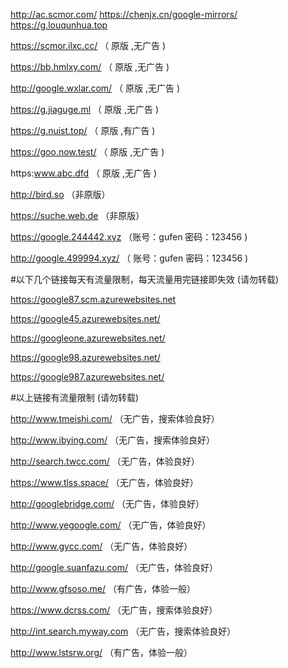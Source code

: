 http://ac.scmor.com/
https://chenjx.cn/google-mirrors/
https://g.louqunhua.top


 https://scmor.ilxc.cc/ （ 原版 ,无广告 )

https://bb.hmlxy.com/ （ 原版 ,无广告 )

http://google.wxlar.com/ （ 原版 ,无广告 )

https://g.jiaguge.ml  （ 原版 ,无广告 )

https://g.nuist.top/ （ 原版 ,有广告 )

https://goo.now.test/ （ 原版 ,无广告 )

https:www.abc.dfd （ 原版 ,无广告 )

http://bird.so （非原版）

https://suche.web.de （非原版）

https://google.244442.xyz （账号：gufen  密码：123456  )

http://google.499994.xyz/ （ 账号：gufen  密码：123456 )

#以下几个链接每天有流量限制，每天流量用完链接即失效 (请勿转载)

https://google87.scm.azurewebsites.net

https://google45.azurewebsites.net/

https://googleone.azurewebsites.net/

https://google98.azurewebsites.net/

https://google987.azurewebsites.net/

#以上链接有流量限制 (请勿转载)

http://www.tmeishi.com/ （无广告，搜索体验良好）

http://www.ibying.com/ （无广告，搜索体验良好）

http://search.twcc.com/  （无广告，体验良好）

https://www.tlss.space/ （无广告，体验良好）

http://googlebridge.com/ （无广告，体验良好）

http://www.yegoogle.com/ （无广告，体验良好）

http://www.gycc.com/ （无广告，体验良好）

http://google.suanfazu.com/ （无广告，体验良好）

http://www.gfsoso.me/ （有广告，体验一般）

https://www.dcrss.com/ （无广告，搜索体验良好）

http://int.search.myway.com （无广告，搜索体验良好）

http://www.lstsrw.org/ （有广告，体验一般） 
